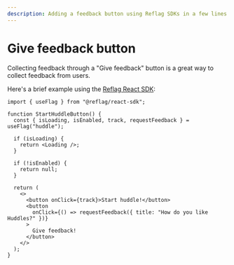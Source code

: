 ```yaml
---
description: Adding a feedback button using Reflag SDKs in a few lines of code.
---
```


# Give feedback button

Collecting feedback through a "Give feedback" button is a great way to collect feedback from users.

Here's a brief example using the [Reflag React SDK](../../sdk/@reflag/browser-sdk/):

```tsx
import { useFlag } from "@reflag/react-sdk";

function StartHuddleButton() {
  const { isLoading, isEnabled, track, requestFeedback } = useFlag("huddle");

  if (isLoading) {
    return <Loading />;
  }

  if (!isEnabled) {
    return null;
  }

  return (
    <>
      <button onClick={track}>Start huddle!</button>
      <button
        onClick={() => requestFeedback({ title: "How do you like Huddles?" })}
      >
        Give feedback!
      </button>
    </>
  );
}
```
